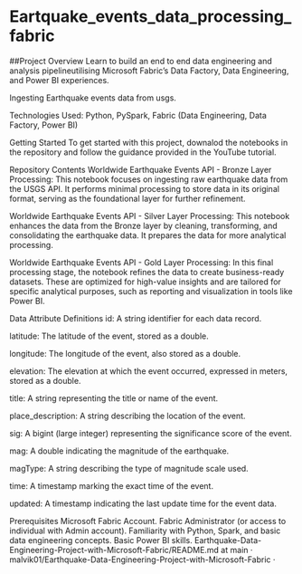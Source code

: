 # Eartquake_events_data_processing_fabric
##Project Overview
Learn to build an end to end data engineering and analysis pipelineutilising Microsoft Fabric’s Data Factory, Data Engineering, and Power BI experiences.

Ingesting Earthquake events data from usgs.

Technologies Used: Python, PySpark, Fabric (Data Engineering, Data Factory, Power BI)

Getting Started
To get started with this project, downalod the notebooks in the repository and follow the guidance provided in the YouTube tutorial.

Repository Contents
Worldwide Earthquake Events API - Bronze Layer Processing: This notebook focuses on ingesting raw earthquake data from the USGS API. It performs minimal processing to store data in its original format, serving as the foundational layer for further refinement.

Worldwide Earthquake Events API - Silver Layer Processing: This notebook enhances the data from the Bronze layer by cleaning, transforming, and consolidating the earthquake data. It prepares the data for more analytical processing.

Worldwide Earthquake Events API - Gold Layer Processing: In this final processing stage, the notebook refines the data to create business-ready datasets. These are optimized for high-value insights and are tailored for specific analytical purposes, such as reporting and visualization in tools like Power BI.

Data Attribute Definitions
id: A string identifier for each data record.

latitude: The latitude of the event, stored as a double.

longitude: The longitude of the event, also stored as a double.

elevation: The elevation at which the event occurred, expressed in meters, stored as a double.

title: A string representing the title or name of the event.

place_description: A string describing the location of the event.

sig: A bigint (large integer) representing the significance score of the event.

mag: A double indicating the magnitude of the earthquake.

magType: A string describing the type of magnitude scale used.

time: A timestamp marking the exact time of the event.

updated: A timestamp indicating the last update time for the event data.

Prerequisites
Microsoft Fabric Account.
Fabric Administrator (or access to individual with Admin account).
Familiarity with Python, Spark, and basic data engineering concepts.
Basic Power BI skills.
Earthquake-Data-Engineering-Project-with-Microsoft-Fabric/README.md at main · malvik01/Earthquake-Data-Engineering-Project-with-Microsoft-Fabric ·

